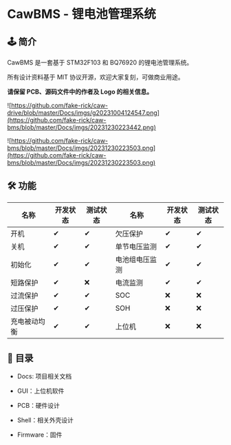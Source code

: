 # CawBMS - 锂电池管理系统

## 🕹 简介

CawBMS 是一套基于 STM32F103 和 BQ76920 的锂电池管理系统。

所有设计资料基于 MIT 协议开源，欢迎大家复刻，可做商业用途。

**请保留 PCB、源码文件中的作者及 Logo 的相关信息。**

![https://github.com/fake-rick/caw-drive/blob/master/Docs/imgs/g20231004124547.png](https://github.com/fake-rick/caw-bms/blob/master/Docs/imgs/20231230223442.png)

![https://github.com/fake-rick/caw-bms/blob/master/Docs/imgs/20231230223503.png](https://github.com/fake-rick/caw-bms/blob/master/Docs/imgs/20231230223503.png)

## 🛠 功能

| 名称     | 开发状态 | 测试状态 | 名称      | 开发状态 | 测试状态 |
| ------ | ---- | ---- | ------- | ---- | ---- |
| 开机     | ✔    | ✔    | 欠压保护    | ✔    | ✔    |
| 关机     | ✔    | ✔    | 单节电压监测  | ✔    | ✔    |
| 初始化    | ✔    | ✔    | 电池组电压监测 | ✔    | ✔    |
| 短路保护   | ✔    | ❌    | 电流监测    | ✔    | ✔    |
| 过流保护   | ✔    | ✔    | SOC     | ❌    | ❌    |
| 过压保护   | ✔    | ✔    | SOH     | ❌    | ❌    |
| 充电被动均衡 | ✔    | ✔    | 上位机     | ❌    | ❌    |

## 📰 目录

- Docs: 项目相关文档

- GUI：上位机软件

- PCB：硬件设计

- Shell：相关外壳设计

- Firmware：固件
